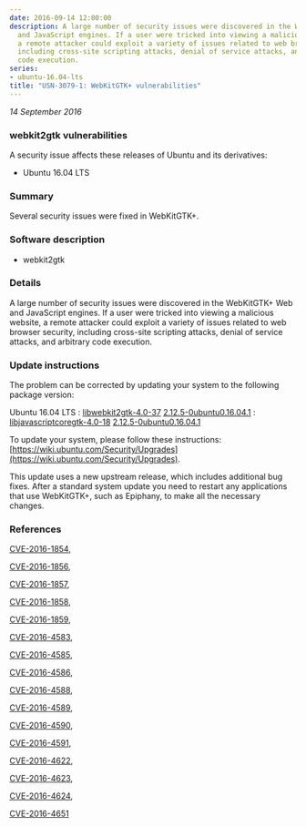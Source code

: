 ```yaml
---
date: 2016-09-14 12:00:00
description: A large number of security issues were discovered in the WebKitGTK+ Web
  and JavaScript engines. If a user were tricked into viewing a malicious website,
  a remote attacker could exploit a variety of issues related to web browser security,
  including cross-site scripting attacks, denial of service attacks, and arbitrary
  code execution.
series:
- ubuntu-16.04-lts
title: "USN-3079-1: WebKitGTK+ vulnerabilities"
---
```


*14 September 2016*

### webkit2gtk vulnerabilities

A security issue affects these releases of Ubuntu and its derivatives:

* Ubuntu 16.04 LTS

### Summary

Several security issues were fixed in WebKitGTK+. 

### Software description

* webkit2gtk 

### Details

A large number of security issues were discovered in the WebKitGTK+ Web and JavaScript engines. If a user were tricked into viewing a malicious website, a remote attacker could exploit a variety of issues related to web browser security, including cross-site scripting attacks, denial of service attacks, and arbitrary code execution. 

### Update instructions

The problem can be corrected by updating your system to the following package version:

Ubuntu 16.04 LTS
 : [libwebkit2gtk-4.0-37](https://launchpad.net/ubuntu/+source/webkit2gtk) <span> [2.12.5-0ubuntu0.16.04.1](https://launchpad.net/ubuntu/+source/webkit2gtk/2.12.5-0ubuntu0.16.04.1) </span> 
 : [libjavascriptcoregtk-4.0-18](https://launchpad.net/ubuntu/+source/webkit2gtk) <span> [2.12.5-0ubuntu0.16.04.1](https://launchpad.net/ubuntu/+source/webkit2gtk/2.12.5-0ubuntu0.16.04.1) </span> 

To update your system, please follow these instructions: [https://wiki.ubuntu.com/Security/Upgrades](https://wiki.ubuntu.com/Security/Upgrades).

This update uses a new upstream release, which includes additional bug fixes. After a standard system update you need to restart any applications that use WebKitGTK+, such as Epiphany, to make all the necessary changes. 

### References

 
 [CVE-2016-1854](http://people.ubuntu.com/~ubuntu-security/cve/CVE-2016-1854), 

 [CVE-2016-1856](http://people.ubuntu.com/~ubuntu-security/cve/CVE-2016-1856), 

 [CVE-2016-1857](http://people.ubuntu.com/~ubuntu-security/cve/CVE-2016-1857), 

 [CVE-2016-1858](http://people.ubuntu.com/~ubuntu-security/cve/CVE-2016-1858), 

 [CVE-2016-1859](http://people.ubuntu.com/~ubuntu-security/cve/CVE-2016-1859), 

 [CVE-2016-4583](http://people.ubuntu.com/~ubuntu-security/cve/CVE-2016-4583), 

 [CVE-2016-4585](http://people.ubuntu.com/~ubuntu-security/cve/CVE-2016-4585), 

 [CVE-2016-4586](http://people.ubuntu.com/~ubuntu-security/cve/CVE-2016-4586), 

 [CVE-2016-4588](http://people.ubuntu.com/~ubuntu-security/cve/CVE-2016-4588), 

 [CVE-2016-4589](http://people.ubuntu.com/~ubuntu-security/cve/CVE-2016-4589), 

 [CVE-2016-4590](http://people.ubuntu.com/~ubuntu-security/cve/CVE-2016-4590), 

 [CVE-2016-4591](http://people.ubuntu.com/~ubuntu-security/cve/CVE-2016-4591), 

 [CVE-2016-4622](http://people.ubuntu.com/~ubuntu-security/cve/CVE-2016-4622), 

 [CVE-2016-4623](http://people.ubuntu.com/~ubuntu-security/cve/CVE-2016-4623), 

 [CVE-2016-4624](http://people.ubuntu.com/~ubuntu-security/cve/CVE-2016-4624), 

 [CVE-2016-4651](http://people.ubuntu.com/~ubuntu-security/cve/CVE-2016-4651)